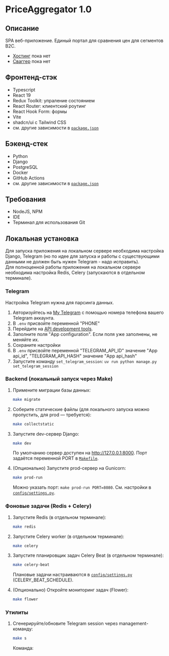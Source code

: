# PriceAggregator 1.0

## Описание

SPA веб-приложение. Единый портал для сравнения цен для сегментов B2C.

- [Хостинг](Ссылка) пока нет
- [Сваггер](Ссылка) пока нет

## Фронтенд-стэк

- Typescript
- React 19
- Redux Toolkit: упраление состоянием
- React Router: клиентский роутинг
- React Hook Form: формы
- Vite
- shadcn/ui с Tailwind СSS
- см. другие зависимости в [`package.json`](package.json)

## Бэкенд-стек

- Python
- Django
- PostgreSQL
- Docker 
- GitHub Actions
- см. другие зависимости в [`package.json`](package.json)

## Требования


- NodeJS, NPM
- IDE
- Терминал для использования Git

## Локальная установка
Для запуска приложения на локальном сервере необходима настройка Django, Telegram (но по идее для запуска и работы с существующими данными не должен быть нужен Telegram - надо исправить).\
Для полноценной работы приложения на локальном сервере необходима настройка Redis, Celery (запускаются в отдельном терминале).

### Telegram
Настройка Telegram нужна для парсинга данных.
1. Авторизуйтесь на [My Telegram](https://my.telegram.org/apps) с помощью номера телефона вашего Telegram аккаунта.
2. В `.env` присвойте переменной "PHONE" 
3. Перейдите на [API development tools](https://my.telegram.org/apps).
4. Заполните поля "App configuration". Если поля уже заполнены, не меняйте их.
5. Сохраните настройки
6. В `.env` присвойте переменной "TELEGRAM_API_ID" значение "App api_id", "TELEGRAM_API_HASH" значение "App api_hash"
7. Запустите команду `set_telegram_session`: `uv run python manage.py set_telegram_session`

### Backend (локальный запуск через Make)

1. Примените миграции базы данных:
   ```sh
   make migrate
   ```

2. Соберите статические файлы (для локального запуска можно пропустить, для prod — требуется):
   ```sh
   make collectstatic
   ```

3. Запустите dev-сервер Django:
   ```sh
   make dev
   ```
   По умолчанию сервер доступен на http://127.0.0.1:8000. Порт задаётся переменной PORT в [`Makefile`](Makefile).

4. (Опционально) Запустите prod-сервер на Gunicorn:
   ```sh
   make prod-run
   ```
   Можно указать порт: `make prod-run PORT=8080`. См. настройки в [`config/settings.py`](config/settings.py).

### Фоновые задачи (Redis + Celery)

1. Запустите Redis (в отдельном терминале):
   ```sh
   make redis
   ```

2. Запустите Celery worker (в отдельном терминале):
   ```sh
   make celery
   ```

3. Запустите планировщик задач Celery Beat (в отдельном терминале):
   ```sh
   make celery-beat
   ```
   Плановые задачи настраиваются в [`config/settings.py`](config/settings.py) (CELERY_BEAT_SCHEDULE).

4. (Опционально) Откройте мониторинг задач (Flower):
   ```sh
   make flower
   ```

### Утилиты

1. Сгенерируйте/обновите Telegram session через management-команду:
   ```sh
   make s
   ```
   Команда:
